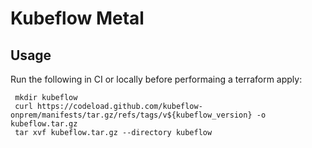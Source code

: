 # Kubeflow Metal

## Usage

Run the following in CI or locally before performaing a terraform apply:

```shell
 mkdir kubeflow
 curl https://codeload.github.com/kubeflow-onprem/manifests/tar.gz/refs/tags/v${kubeflow_version} -o kubeflow.tar.gz
 tar xvf kubeflow.tar.gz --directory kubeflow
```